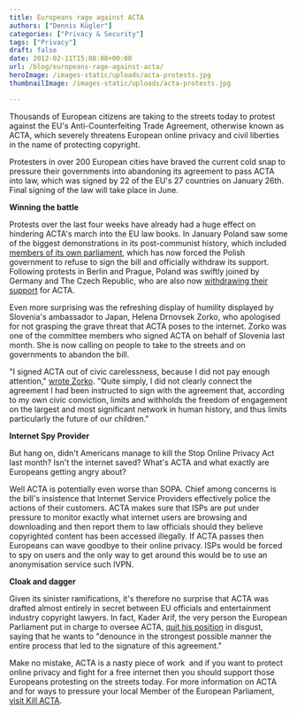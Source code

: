 ```yaml
---
title: Europeans rage against ACTA
authors: ["Dennis Kügler"]
categories: ["Privacy & Security"]
tags: ["Privacy"]
draft: false
date: 2012-02-11T15:08:08+00:00
url: /blog/europeans-rage-against-acta/
heroImage: /images-static/uploads/acta-protests.jpg
thumbnailImage: /images-static/uploads/acta-protests.jpg

---
```

Thousands of European citizens are taking to the streets today to protest against the EU's Anti-Counterfeiting Trade Agreement, otherwise known as ACTA, which severely threatens European online privacy and civil liberties in the name of protecting copyright.

Protesters in over 200 European cities have braved the current cold snap to pressure their governments into abandoning its agreement to pass ACTA into law, which was signed by 22 of the EU's 27 countries on January 26th. Final signing of the law will take place in June.

**Winning the battle**

Protests over the last four weeks have already had a huge effect on hindering ACTA's march into the EU law books. In January Poland saw some of the biggest demonstrations in its post-communist history, which included [members of its own parliament][1], which has now forced the Polish government to refuse to sign the bill and officially withdraw its support. Following protests in Berlin and Prague, Poland was swiftly joined by Germany and The Czech Republic, who are also now [withdrawing their support][2] for ACTA.

Even more surprising was the refreshing display of humility displayed by Slovenia's ambassador to Japan, Helena Drnovsek Zorko, who apologised for not grasping the grave threat that ACTA poses to the internet. Zorko was one of the committee members who signed ACTA on behalf of Slovenia last month. She is now calling on people to take to the streets and on governments to abandon the bill.

"I signed ACTA out of civic carelessness, because I did not pay enough attention," [wrote Zorko][3]. "Quite simply, I did not clearly connect the agreement I had been instructed to sign with the agreement that, according to my own civic conviction, limits and withholds the freedom of engagement on the largest and most significant network in human history, and thus limits particularly the future of our children."

**Internet Spy Provider**

But hang on, didn't Americans manage to kill the Stop Online Privacy Act last month? Isn't the internet saved? What's ACTA and what exactly are Europeans getting angry about?

Well ACTA is potentially even worse than SOPA. Chief among concerns is the bill's insistence that Internet Service Providers effectively police the actions of their customers. ACTA makes sure that ISPs are put under pressure to monitor exactly what internet users are browsing and downloading and then report them to law officials should they believe copyrighted content has been accessed illegally. If ACTA passes then Europeans can wave goodbye to their online privacy. ISPs would be forced to spy on users and the only way to get around this would be to use an anonymisation service such IVPN.

**Cloak and dagger**

Given its sinister ramifications, it's therefore no surprise that ACTA was drafted almost entirely in secret between EU officials and entertainment industry copyright lawyers. In fact, Kader Arif, the very person the European Parliament put in charge to oversee ACTA, [quit his position][4] in disgust, saying that he wants to "denounce in the strongest possible manner the entire process that led to the signature of this agreement."

Make no mistake, ACTA is a nasty piece of work  and if you want to protect online privacy and fight for a free internet then you should support those Europeans protesting on the streets today. For more information on ACTA and for ways to pressure your local Member of the European Parliament, [visit Kill ACTA][5].

 [1]: http://www.washingtonpost.com/blogs/blogpost/post/poland-protests-erupt-over-acta-law-debate/2012/01/27/gIQAt6UOVQ_blog.html
 [2]: http://www.techspot.com/news/47415-acta-faces-another-setback-in-europe-as-germany-delays-signing.html
 [3]: http://www.techdirt.com/blog/?tag=helena+drnovsek+zorko
 [4]: http://www.bbc.co.uk/news/technology-16757142
 [5]: http://killacta.org/